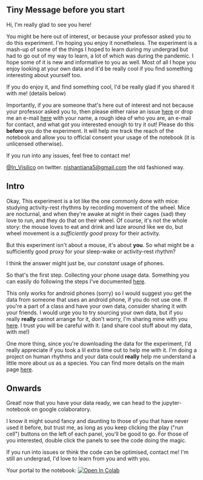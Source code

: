 ## Tiny Message before you start

Hi, I'm really glad to see you here!

You might be here out of interest, or because your professor asked you to do this experiment. I'm hoping you enjoy it nonetheless. The experiment is a mash-up of some of the things I hoped to learn during my undergrad but had to go out of my way to learn, a lot of which was during the pandemic. I hope some of it is new and informative to you as well. Most of all I hope you enjoy looking at your own data and it'd be really cool if you find something interesting about yourself too.

If you do enjoy it, and find something cool, I'd be really glad if you shared it with me! (details below)

Importantly, if you are someone that's here out of interest and not because your professor asked you to, then please either raise an issue [here](https://github.com/invisilico/Tutorial-Notebooks/issues) or drop me an e-mail <a href="mailto:nishantjana5@gmail.com">here</a> with your name, a rough idea of who you are, an e-mail for contact, and what got you interested enough to try it out! Please do this **before** you do the experiment. It will help me track the reach of the notebook and allow you to official consent your usage of the notebook (it is unlicensed otherwise).

If you run into any issues, feel free to contact me! 

[@In_Visilico](twitter.com/In_Visilico) on twitter.
<a href="mailto:nishantjana5@gmail.com">nishantjana5@gmail.com</a> the old fashioned way.

## Intro

Okay, This experiment is a lot like the one commonly done with mice: studying activity-rest rhythms by recording movement of the wheel. Mice are nocturnal, and when they're awake at night in their cages (sad) they love to run, and they do that on their wheel. Of course, it's not the whole story: the mouse loves to eat and drink and laze around like we do, but wheel movement is a *sufficiently good* proxy for their activity. 

But this experiment isn't about a mouse, it's about **you**. So what might be a sufficiently good proxy for your sleep-wake or activity-rest rhythm?

I think the answer might just be, our *constant* usage of phones.

So that's the first step. Collecting your phone usage data. Something you can easily do following the steps I've documented [here](https://invisilico.github.io/Tutorial-Notebooks/Android-Takeout-HowTo).

This only works for android phones (sorry) so I would suggest you get the data from someone that uses an android phone, if you do not use one. If you're a part of a class and have your own data, consider sharing it with your friends. I would urge you to try sourcing your own data, but if you really **really** cannot arrange for it, don't worry, I'm sharing mine with you [here](https://invisilico.github.io/Tutorial-Notebooks/Sample-Data). I trust you will be careful with it. (and share cool stuff about my data, with me!)

One more thing, since you're downloading the data for the experiment, I'd really appreciate if you took a lil extra time out to help me with it. I'm doing a project on human rhythms and your data could **really** help me understand a little more about *us* as a species. You can find more details on the main page [here](https://invisilico.github.io/Tutorial-Notebooks/).

## Onwards

Great! now that you have your data ready, we can head to the jupyter-notebook on google colaboratory. 

I know it might sound fancy and daunting to those of you that have never used it before, but trust me, as long as you keep clicking the play ("run cell") buttons on the left of each panel, you'll be good to go. For those of you interested, double click the panels to see the code doing the magic.

If you run into issues or think the code can be optimised, contact me!
I'm still an undergrad, I'd love to learn from you and with you.

Your portal to the notebook: [![Open In Colab](https://colab.research.google.com/assets/colab-badge.svg)](https://colab.research.google.com/github/invisilico/Tutorial-Notebooks/blob/main/Digital_Behaviour_Notebook.ipynb)
